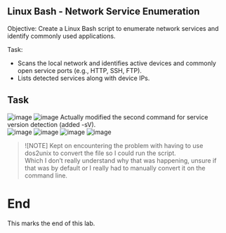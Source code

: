 ## Linux Bash - Network Service Enumeration

Objective: Create a Linux Bash script to enumerate network services and identify commonly used applications.

Task: 
  - Scans the local network and identifies active devices and commonly open service ports (e.g., HTTP, SSH, FTP).
  - Lists detected services along with device IPs.

## Task
![image](https://github.com/user-attachments/assets/11ade010-235e-4b4b-927d-84b672655d6e)
![image](https://github.com/user-attachments/assets/b7032b2f-e9c5-4e1f-8fea-b90f42f2bbdd)
Actually modified the second command for service version detection (added -sV). <br>
![image](https://github.com/user-attachments/assets/2315d589-a273-4cc1-b6cb-d72d7b631a67)
![image](https://github.com/user-attachments/assets/f016ffd5-5fc0-41fd-a20c-816d102b83fa)
![image](https://github.com/user-attachments/assets/6172ff78-2a04-42c9-a26e-bc607b1e3b78)
![image](https://github.com/user-attachments/assets/130598df-6d2a-429d-95b7-74b2bc39ec3e)

>![NOTE]
> Kept on encountering the problem with having to use dos2unix to convert the file so I could run the script. <br>
> Which I don’t really understand why that was happening, unsure if that was by default or I really had to manually convert it on the command line.

# End
This marks the end of this lab.


  
